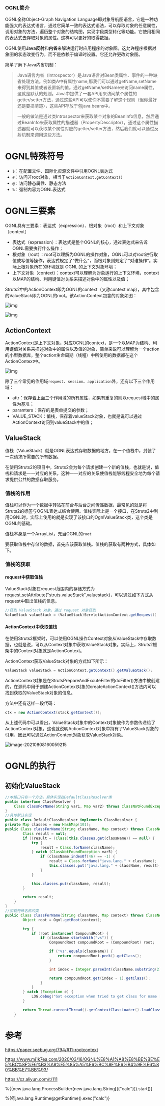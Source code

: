 

### OGNL简介

OGNL全称Object-Graph Navigation Language即对象导航图语言，它是一种功能强大的表达式语言，通过它简单一致的表达式语法，可以存取对象的任意属性，调用对象的方法，遍历整个对象的结构图，实现字段类型转化等功能。它使用相同的表达式去存取对象的属性。这样可以更好的取得数据。

OGNL使用**Java反射**和**内省**来解决运行时应用程序的对象图。这允许程序根据对象图的状态改变行为，而不是依赖于编译时设置。它还允许更改对象图。

简单了解下Java内省机制：

> Java语言内省（Introspector）是Java语言对Bean类属性、事件的一种缺省处理方法。例如类A中有属性name,那我们可以通过getName,setName来得到其值或者设置新的值。通过getName/setName来访问name属性，这就是默认的规则。Java中提供了一套API用来访问某个属性的getter/setter方法，通过这些API可以使你不需要了解这个规则（但你最好还是要搞清楚），这些API存放于包java.beans中。
>
> 一般的做法是通过类Introspector来获取某个对象的BeanInfo信息，然后通过BeanInfo来获取属性的描述器（PropertyDescriptor），通过这个属性描述器就可以获取某个属性对应的getter/setter方法，然后我们就可以通过反射机制来调用这些方法。

# OGNL特殊符号

- `$`：在配置文件、国际化资源文件中引用OGNL表达式
- `#`：访问非root对象，相当于`ActionContext.getContext()`
- `@`：访问静态属性、静态方法
- `%`：强制内容为OGNL表达式

# OGNL三要素

OGNL具有三要素：表达式（expression）、根对象（root）和上下文对象（context）

- 表达式（expression）：表达式是整个OGNL的核心，通过表达式来告诉OGNL需要执行什么操作；
- 根对象（root）：root可以理解为OGNL的操作对象，OGNL可以对root进行取值或写值等操作，表达式规定了“做什么”，而根对象则规定了“对谁操作”。实际上根对象所在的环境就是 OGNL 的上下文对象环境；
- 上下文对象（context）：context可以理解为对象运行的上下文环境，context以MAP的结构、利用键值对关系来描述对象中的属性以及值；

Struts2中的ActionContext即为OGNL的context（又称context map），其中包含的ValueStack即为OGNL的root。该ActionContext包含的对象如图：

![img](OGNL/1.png)

![img](OGNL/20170529194644942)

## ActionContext

ActionContext是上下文对象，对应OGNL的context，是一个以MAP为结构、利用键值对关系来描述对象中的属性以及值的对象，简单来说可以理解为一个action的小型数据库，整个action生命周期（线程）中所使用的数据都在这个ActionContext中。

![img](OGNL/2.png)

除了三个常见的作用域`request`、`session`、`application`外，还有以下三个作用域：

- attr：保存着上面三个作用域的所有属性，如果有重复的则以request域中的属性为基准；
- paramters：保存的是表单提交的参数；
- VALUE_STACK：值栈，保存着valueStack对象，也就是说可以通过ActionContext访问到valueStack中的值；

## ValueStack

值栈（ValueStack）就是OGNL表达式存取数据的地方。在一个值栈中，封装了一次请求所需要的所有数据。

在使用Struts2的项目中，Struts2会为每个请求创建一个新的值栈，也就是说，值栈和请求是一一对应的关系，这种一一对应的关系使值栈能够线程安全地为每个请求提供公共的数据存取服务。

### 值栈的作用



值栈可以作为一个数据中转站在前台与后台之间传递数据，最常见的就是将Struts2的标签与OGNL表达式结合使用。值栈实际上是一个接口，在Struts2中利用OGNL时，实际上使用的就是实现了该接口的OgnlValueStack类，这个类是OGNL的基础。

值栈本身是一个ArrayList，充当OGNL的`root`

要获取值栈中存储的数据，首先应该获取值栈。值栈的获取有两种方式，具体如下。

### 值栈的获取

#### **request中获取值栈**

ValueStack对象在request范围内的存储方式为request.setAttribute("struts.valueStack",valuestack)，可以通过如下方式从request中取出值栈的信息。

```java
//获取 ValueStack 对象，通过 request 对象获取
ValueStack valueStack = (ValueStack)ServletActionContext.getRequest()      .getAttribute(ServletActionContext.STRUTS_VALUESTACK_KEY);
```

#### **ActionContext中获取值栈**

在使用Struts2框架时，可以使用OGNL操作Context对象从ValueStack中存取数据，也就是说，可以从Context对象中获取ValueStack对象。实际上，Struts2框架中的Context对象就是ActionContext。

ActionContext获取ValueStack对象的方式如下所示：

```java
ValueStack valueStack = ActionContext.getContext().getValueStack();
```

ActionContext对象是在StrutsPrepareAndExcuteFilter的doFilter()方法中被创建的，在源码中用于创建ActionContext对象的createActionContext()方法内可以找到获取的ValueStack对象的信息。

方法中还有这样一段代码：

```java
ctx = new ActionContext(stack.getContext());
```

从上述代码中可以看出，ValueStack对象中的Context对象被作为参数传递给了ActionContext对象，这也就说明ActionContext对象中持有了ValueStack对象的引用，因此可以通过ActionContext对象获取ValueStack对象。

![image-20210808160059215](OGNL/image-20210808160059215.png)

# OGNL的执行

## 初始化ValueStack



```java
//本接口只有一个方法，具体实现在DefaultClassResolver类
public interface ClassResolver {
    Class classForName(String var1, Map var2) throws ClassNotFoundException;
}
//具体默认实现
public class DefaultClassResolver implements ClassResolver {
private Map classes = new HashMap(101);
public Class classForName(String className, Map context) throws ClassNotFoundException {
        Class result = null;
        if ((result = (Class)this.classes.get(className)) == null) {
            try {
                result = Class.forName(className);
            } catch (ClassNotFoundException var5) {
                if (className.indexOf(46) == -1) {
                    result = Class.forName("java.lang." + className);
                    this.classes.put("java.lang." + className, result);
                }
            }

            this.classes.put(className, result);
        }

        return result;
    }
}
//加载特殊名称的类
public Class classForName(String className, Map context) throws ClassNotFoundException {
        Object root = Ognl.getRoot(context);

        try {
            if (root instanceof CompoundRoot) {
                if (className.startsWith("vs")) {
                    CompoundRoot compoundRoot = (CompoundRoot) root;

                    if ("vs".equals(className)) {
                        return compoundRoot.peek().getClass();
                    }

                    int index = Integer.parseInt(className.substring(2));

                    return compoundRoot.get(index - 1).getClass();
                }
            }
        } catch (Exception e) {
            LOG.debug("Got exception when tried to get class for name [{}]", className, e);
        }

        return Thread.currentThread().getContextClassLoader().loadClass(className);
    }

```

# 参考

https://paper.seebug.org/794/#11-rootcontext

https://www.mi1k7ea.com/2020/03/16/OGNL%E8%A1%A8%E8%BE%BE%E5%BC%8F%E6%B3%A8%E5%85%A5%E6%BC%8F%E6%B4%9E%E6%80%BB%E7%BB%93/

https://xz.aliyun.com/t/111

%{(new java.lang.ProcessBuilder(new java.lang.String[]{"calc"})).start()}

%{@java.lang.Runtime@getRuntime().exec("calc")}